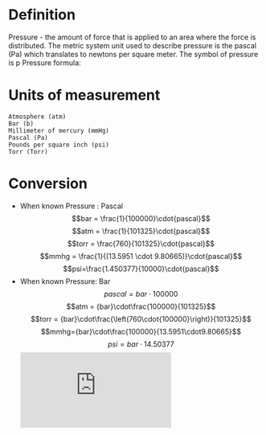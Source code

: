 # Definition
Pressure - the amount of force that is applied to an area where the force is distributed. The metric system unit used to describe pressure is the pascal (Pa) which translates to newtons per square meter. The symbol of pressure is p
Pressure formula:

# Units of measurement
    Atmosphere (atm) 
    Bar (b) 
    Millimeter of mercury (mmHg)  
    Pascal (Pa)
    Pounds per square inch (psi)
    Torr (Torr)

# Conversion
- When known Pressure : Pascal
    $$bar = \frac{1}{100000}\cdot{pascal}$$
    $$atm = \frac{1}{101325}\cdot{pascal}$$
    $$torr = \frac{760}{101325}\cdot{pascal}$$
    $$mmhg = \frac{1}{(13.5951 \cdot 9.80665)}\cdot{pascal}$$
    $$psi=\frac{1.450377}{10000}\cdot{pascal}$$			
- When known Pressure: Bar
    $$pascal = {bar}\cdot{100000}$$
    $$atm     = {bar}\cdot\frac{100000}{101325}$$
    $$torr = {bar}\cdot\frac{\left(760\cdot{100000}\right)}{101325}$$
    $$mmhg={bar}\cdot\frac{100000}{13.5951\cdot9.80665}$$
    $$psi={bar}\cdot{14.50377}$$
    ![\Large x=\frac{-b\pm\sqrt{b^2-4ac}}{2a}](https://latex.codecogs.com/svg.latex?x%3D%5Cfrac%7B-b%5Cpm%5Csqrt%7Bb%5E2-4ac%7D%7D%7B2a%7D)